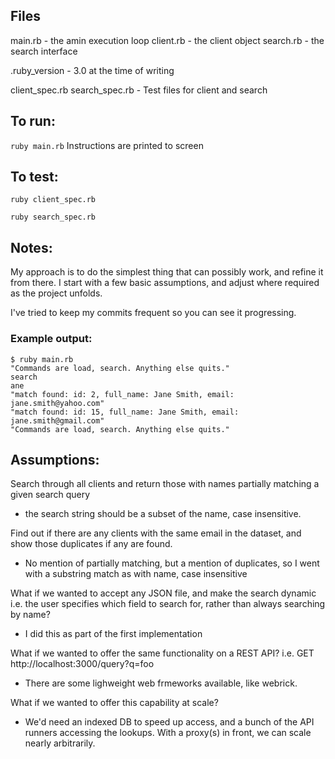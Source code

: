 
## Files ##

main.rb - the amin execution loop
client.rb - the client object
search.rb - the search interface

.ruby_version - 3.0 at the time of writing

client_spec.rb
search_spec.rb - Test files for client and search

## To run: ##

`ruby main.rb`
Instructions are printed to screen

## To test: ##
`ruby client_spec.rb`

`ruby search_spec.rb`

## Notes: ##
My approach is to do the simplest thing that can possibly work, and refine it from there.
I start with a few basic assumptions, and adjust where required as the project unfolds.

I've tried to keep my commits frequent so you can see it progressing.


### Example output: ###
```
$ ruby main.rb
"Commands are load, search. Anything else quits."
search
ane
"match found: id: 2, full_name: Jane Smith, email: jane.smith@yahoo.com"
"match found: id: 15, full_name: Jane Smith, email: jane.smith@gmail.com"
"Commands are load, search. Anything else quits."
```


## Assumptions: ##

Search through all clients and return those with names partially matching a given
search query

* the search string should be a subset of the name, case insensitive.

Find out if there are any clients with the same email in the dataset, and show
those duplicates if any are found.

* No mention of partially matching, but a mention of duplicates, so I went with a substring match as with name, case insensitive


What if we wanted to accept any JSON file, and make the search dynamic i.e.
the user specifies which field to search for, rather than always searching by
name?

* I did this as part of the first implementation

What if we wanted to offer the same functionality on a REST API? i.e. GET
http://localhost:3000/query?q=foo

* There are some lighweight web frmeworks available, like webrick.

What if we wanted to offer this capability at scale?

* We'd need an indexed DB to speed up access, and a bunch of the API runners accessing the lookups. With a proxy(s) in front, we can scale nearly arbitrarily.

